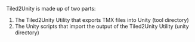 Tiled2Unity is made up of two parts:

1) The Tiled2Unity Utility that exports TMX files into Unity (tool directory)
2) The Unity scripts that import the output of the Tiled2Unity Utility (unity directory)